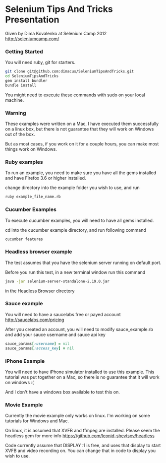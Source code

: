 Selenium Tips And Tricks Presentation
=====================================

Given by Dima Kovalenko at Selenium Camp 2012
http://seleniumcamp.com/

### Getting Started

You will need ruby, git for starters.

```bash
git clone git@github.com:dimacus/SeleniumTipsAndTricks.git
cd SeleniumTipsAndTricks
gem install bundler
bundle install
```
You might need to execute these commands with sudo on your local machine.


### Warning
These examples were written on a Mac, I have executed them successfully on a linux box, but there is not guarantee that they will work on Windows out of the box.

But as most cases, if you work on it for a couple hours, you can make most things work on Windows.


### Ruby examples

To run an example, you need to make sure you have all the gems installed and have Firefox 3.6 or higher installed.

change directory into the example folder you wish to use, and run


```bash
ruby example_file_name.rb
```

### Cucumber Examples
To execute cucumber examples, you will need to have all gems installed.

cd into the cucumber example directory, and run following command

```bash
cucumber features
```

### Headless browser example

The test assumes that you have the selenium server running on default port.

Before you run this test, in a new terminal window run this command

```bash
java -jar selenium-server-standalone-2.19.0.jar
```
in the Headless Browser directory


### Sauce example
You will need to have a saucelabs free or payed account
http://saucelabs.com/pricing

After you created an account, you will need to modify sauce_example.rb and add your sauce username and sauce api key

```ruby
sauce_params[:username] = nil
sauce_params[:access_key] = nil
```

### iPhone Example

You will need to have iPhone simulator installed to use this example. This tutorial was put together on a Mac, so there is no guarantee that it will work on windows :(

And I don't have a windows box available to test this on.

### Movie Example

Currently the movie example only works on linux. I'm working on some tutorials for Windows and Mac.

On linux, it is assumed that XVFB and ffmpeg are installed. Please seem the headless gem for more info https://github.com/leonid-shevtsov/headless

Code currently assume that DISPLAY :1 is free, and uses that display to start XVFB and video recording on. You can change that in code to display you wish to use.